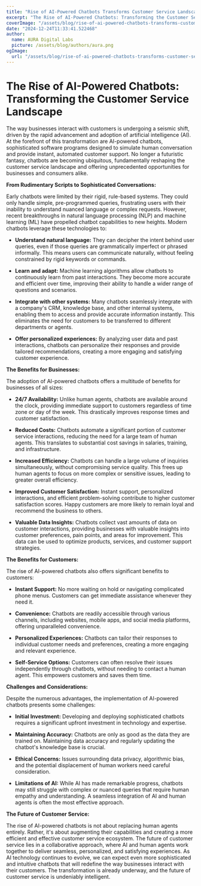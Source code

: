 ```yaml
---
title: "Rise of AI-Powered Chatbots Transforms Customer Service Landscape"
excerpt: "The Rise of AI-Powered Chatbots: Transforming the Customer Service Landscape  The way businesses interact with customers is undergoing a seismic shi"
coverImage: "/assets/blog/rise-of-ai-powered-chatbots-transforms-customer-service-landscape.jpg"
date: "2024-12-24T11:33:41.522468"
author:
  name: AURA Digital Labs
  picture: /assets/blog/authors/aura.png
ogImage:
  url: "/assets/blog/rise-of-ai-powered-chatbots-transforms-customer-service-landscape.jpg"
---
```


# The Rise of AI-Powered Chatbots: Transforming the Customer Service Landscape

The way businesses interact with customers is undergoing a seismic shift, driven by the rapid advancement and adoption of artificial intelligence (AI).  At the forefront of this transformation are AI-powered chatbots, sophisticated software programs designed to simulate human conversation and provide instant, automated customer support.  No longer a futuristic fantasy, chatbots are becoming ubiquitous, fundamentally reshaping the customer service landscape and offering unprecedented opportunities for businesses and consumers alike.

**From Rudimentary Scripts to Sophisticated Conversations:**

Early chatbots were limited by their rigid, rule-based systems.  They could only handle simple, pre-programmed queries, frustrating users with their inability to understand nuanced language or complex requests.  However, recent breakthroughs in natural language processing (NLP) and machine learning (ML) have propelled chatbot capabilities to new heights.  Modern chatbots leverage these technologies to:

* **Understand natural language:** They can decipher the intent behind user queries, even if those queries are grammatically imperfect or phrased informally. This means users can communicate naturally, without feeling constrained by rigid keywords or commands.

* **Learn and adapt:**  Machine learning algorithms allow chatbots to continuously learn from past interactions.  They become more accurate and efficient over time, improving their ability to handle a wider range of questions and scenarios.

* **Integrate with other systems:**  Many chatbots seamlessly integrate with a company's CRM, knowledge base, and other internal systems, enabling them to access and provide accurate information instantly.  This eliminates the need for customers to be transferred to different departments or agents.

* **Offer personalized experiences:** By analyzing user data and past interactions, chatbots can personalize their responses and provide tailored recommendations, creating a more engaging and satisfying customer experience.


**The Benefits for Businesses:**

The adoption of AI-powered chatbots offers a multitude of benefits for businesses of all sizes:

* **24/7 Availability:**  Unlike human agents, chatbots are available around the clock, providing immediate support to customers regardless of time zone or day of the week. This drastically improves response times and customer satisfaction.

* **Reduced Costs:**  Chatbots automate a significant portion of customer service interactions, reducing the need for a large team of human agents. This translates to substantial cost savings in salaries, training, and infrastructure.

* **Increased Efficiency:**  Chatbots can handle a large volume of inquiries simultaneously, without compromising service quality. This frees up human agents to focus on more complex or sensitive issues, leading to greater overall efficiency.

* **Improved Customer Satisfaction:**  Instant support, personalized interactions, and efficient problem-solving contribute to higher customer satisfaction scores.  Happy customers are more likely to remain loyal and recommend the business to others.

* **Valuable Data Insights:**  Chatbots collect vast amounts of data on customer interactions, providing businesses with valuable insights into customer preferences, pain points, and areas for improvement.  This data can be used to optimize products, services, and customer support strategies.


**The Benefits for Customers:**

The rise of AI-powered chatbots also offers significant benefits to customers:

* **Instant Support:**  No more waiting on hold or navigating complicated phone menus.  Customers can get immediate assistance whenever they need it.

* **Convenience:**  Chatbots are readily accessible through various channels, including websites, mobile apps, and social media platforms, offering unparalleled convenience.

* **Personalized Experiences:**  Chatbots can tailor their responses to individual customer needs and preferences, creating a more engaging and relevant experience.

* **Self-Service Options:**  Customers can often resolve their issues independently through chatbots, without needing to contact a human agent.  This empowers customers and saves them time.


**Challenges and Considerations:**

Despite the numerous advantages, the implementation of AI-powered chatbots presents some challenges:

* **Initial Investment:**  Developing and deploying sophisticated chatbots requires a significant upfront investment in technology and expertise.

* **Maintaining Accuracy:**  Chatbots are only as good as the data they are trained on.  Maintaining data accuracy and regularly updating the chatbot's knowledge base is crucial.

* **Ethical Concerns:**  Issues surrounding data privacy, algorithmic bias, and the potential displacement of human workers need careful consideration.

* **Limitations of AI:**  While AI has made remarkable progress, chatbots may still struggle with complex or nuanced queries that require human empathy and understanding.  A seamless integration of AI and human agents is often the most effective approach.


**The Future of Customer Service:**

The rise of AI-powered chatbots is not about replacing human agents entirely.  Rather, it's about augmenting their capabilities and creating a more efficient and effective customer service ecosystem.  The future of customer service lies in a collaborative approach, where AI and human agents work together to deliver seamless, personalized, and satisfying experiences.  As AI technology continues to evolve, we can expect even more sophisticated and intuitive chatbots that will redefine the way businesses interact with their customers.  The transformation is already underway, and the future of customer service is undeniably intelligent.
